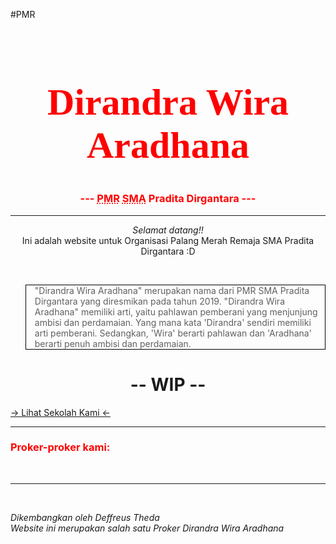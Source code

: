#PMR
<!DOCTYPE html>

<html lang="id">

<head>

<!-- Title is for the text shown on the tab of browser.

The content inside the <title> element will be shown in the browser's title bar or in the page's tab.

It show up when you hover over an tag that have <title> -->

<title>PMR SMAPDA</title>

<style>

<link></>

</style>

</head>

<body>

<img src=""></img>

<!-- <h1> until <h6> is heading, a bigger text basically; h1 is the biggest while h6 is the smallest

title="text" is for the text displayed when you hover over this element -->

<h1 title="Pahlawan Pemberani yang Menjunjung Ambisi dan Perdamaian" style="color:red; font-size:60px; font-family:calibri" align="center">Dirandra Wira Aradhana</h1>

<h3 style="color:rgb(255, 0, 0)" align="center"> --- <abbr title="Palang Merah Remaja">PMR</abbr> <abbr title="Sekolah Menengah Atas">SMA</abbr> Pradita Dirgantara --- </h3>

<!-- <hr> is for horizontal line -->

<hr>

<!-- <p> is for paragraph of text, just your average normal text in document -->

<p align="center"><em>Selamat datang!!</em> <br> Ini adalah website untuk Organisasi Palang Merah Remaja SMA Pradita Dirgantara :D</p>

<!-- <br> is for breakline or a blankline -->

<br>

<!-- <q> Quoted text -->

<blockquote cite="https://pmrsmapd.carrd.co/#profile" style="border:1px solid black">"Dirandra Wira Aradhana" merupakan nama dari PMR SMA Pradita Dirgantara yang diresmikan pada tahun 2019. "Dirandra Wira Aradhana" memiliki arti, yaitu pahlawan pemberani yang menjunjung ambisi dan perdamaian. Yang mana kata 'Dirandra' sendiri memiliki arti pemberani. Sedangkan, 'Wira' berarti pahlawan dan 'Aradhana' berarti penuh ambisi dan perdamaian.</blockquote>

<!-- Formatting elements:

<b> - Bold text

<strong> - Important text

<i> - Italic text

<em> - Emphasized text

<mark> - Marked text

<small> - Smaller text

<del> - Deleted text

<ins> - Inserted text

<sub> - Subscript text

<sup> - Superscript text -->

<h1 title="Work in Progress" align="center"><strong>-- WIP --</strong></h1>

<!-- <a> is for link; href="link destination" -->

<a href="https://praditadirgantara.sch.id/"> -> Lihat Sekolah Kami <- </a>

<hr>

<h3 style="color:red;">Proker-proker kami:</h3>

<br><hr><br>

<address>Dikembangkan oleh Deffreus Theda<br>Website ini merupakan salah satu Proker Dirandra Wira Aradhana</address>

<br>

</body>

</html>
